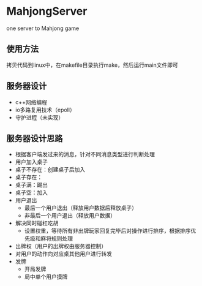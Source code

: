 # MahjongServer
one server to Mahjong game

## 使用方法
拷贝代码到linux中，在makefile目录执行make，然后运行main文件即可

## 服务器设计
- c++网络编程
- io多路复用技术（epoll）
- 守护进程（未实现）

## 服务器设计思路
- 根据客户端发过来的消息，针对不同消息类型进行判断处理
- 用户加入桌子
 - 桌子不存在：创建桌子后加入
 - 桌子存在：
  - 桌子满：踢出
  - 桌子空：加入
- 用户退出
  - 最后一个用户退出（释放用户数据后释放桌子）
  - 非最后一个用户退出（释放用户数据）
- 解决同时碰杠吃胡
  - 设置权重，等待所有非出牌玩家回复完毕后对操作进行排序，根据排序优先级和麻将规则处理
- 出牌权（用户的出牌权由服务器控制）
- 对用户的动作向对应桌其他用户进行转发
- 发牌
  - 开局发牌
  - 局中单个用户摸牌 
